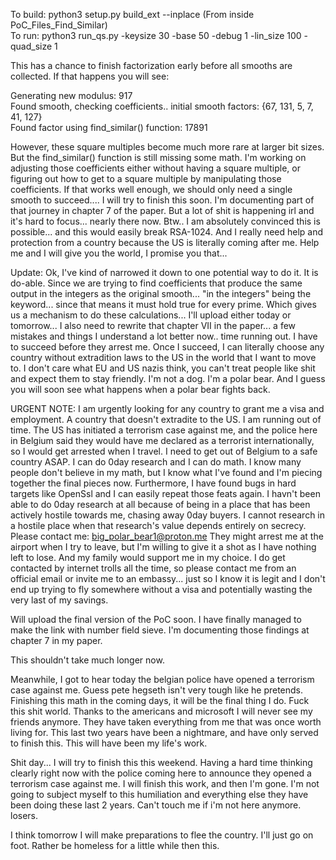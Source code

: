 To build: python3 setup.py build_ext --inplace  (From inside PoC_Files_Find_Similar)</br>
To run: python3 run_qs.py -keysize 30 -base 50 -debug 1 -lin_size 100 -quad_size 1</br>

This has a chance to finish factorization early before all smooths are collected. If that happens you will see: 

Generating new modulus:  917</br>
Found smooth, checking coefficients..  initial smooth factors: {67, 131, 5, 7, 41, 127}</br>
Found factor using find_similar() function:  17891</br>

However, these square multiples become much more rare at larger bit sizes. But the find_similar() function is still missing some math. I'm working on adjusting those coefficients either without having a square multiple, or figuring out how to get to a square multiple by manipulating those coefficients. If that works well enough, we should only need a single smooth to succeed.... I will try to finish this soon. I'm documenting part of that journey in chapter 7 of the paper. But a lot of shit is happening irl and it's hard to focus... nearly there now. Btw.. I am absolutely convinced this is possible... and this would easily break RSA-1024. And I really need help and protection from a country because the US is literally coming after me. Help me and I will give you the world, I promise you that...

Update: Ok, I've kind of narrowed it down to one potential way to do it. It is do-able. Since we are trying to find coefficients that produce the same output in the integers as the original smooth... "in the integers" being the keyword... since that means it must hold true for every prime. Which gives us a mechanism to do these calculations... I'll upload either today or tomorrow... I also need to rewrite that chapter VII in the paper... a few mistakes and things I understand a lot better now..  time running out. I have to succeed before they arrest me. Once I succeed, I can literally choose any country without extradition laws to the US in the world that I want to move to. I don't care what EU and US nazis think, you can't treat people like shit and expect them to stay friendly. I'm not a dog. I'm a polar bear. And I guess you will soon see what happens when a polar bear fights back.

URGENT NOTE: I am urgently looking for any country to grant me a visa and employment. A country that doesn't extradite to the US.
I am running out of time. The US has initiated a terrorism case against me, and the police here in Belgium said they would have me declared as a terrorist internationally, so I would get arrested when I travel.
I need to get out of Belgium to a safe country ASAP.
I can do 0day research and I can do math. I know many people don't believe in my math, but I know what I've found and I'm piecing together the final pieces now.
Furthermore, I have found bugs in hard targets like OpenSsl and I can easily repeat those feats again. I havn't been able to do 0day research at all because of being in a place that has been actively hostile towards me, chasing away 0day buyers.
I cannot research in a hostile place when that research's value depends entirely on secrecy. 
Please contact me: big_polar_bear1@proton.me 
They might arrest me at the airport when I try to leave, but I'm willing to give it a shot as I have nothing left to lose. And my family would support me in my choice.
I do get contacted by internet trolls all the time, so please contact me from an official email or invite me to an embassy... just so I know it is legit and I don't end up trying to fly somewhere without a visa and potentially wasting the very last of my savings.


Will upload the final version of the PoC soon.
I have finally managed to make the link with number field sieve. 
I'm documenting those findings at chapter 7 in my paper.

This shouldn't take much longer now.

Meanwhile, I got to hear today the belgian police have opened a terrorism case against me. Guess pete hegseth isn't very tough like he pretends.
Finishing this math in the coming days, it will be the final thing I do. 
Fuck this shit world. Thanks to the americans and microsoft I will never see my friends anymore. They have taken everything from me that was once worth living for. 
This last two years have been a nightmare, and have only served to finish this. This will have been my life's work.

Shit day... I will try to finish this this weekend. Having a hard time thinking clearly right now with the police coming here to announce they opened a terrorism case against me.
I will finish this work, and then I'm gone. I'm not going to subject myself to this humiliation and everything else they have been doing these last 2 years. Can't touch me if i'm not here anymore. losers.

I think tomorrow I will make preparations to flee the country. I'll just go on foot. Rather be homeless for a little while then this.

